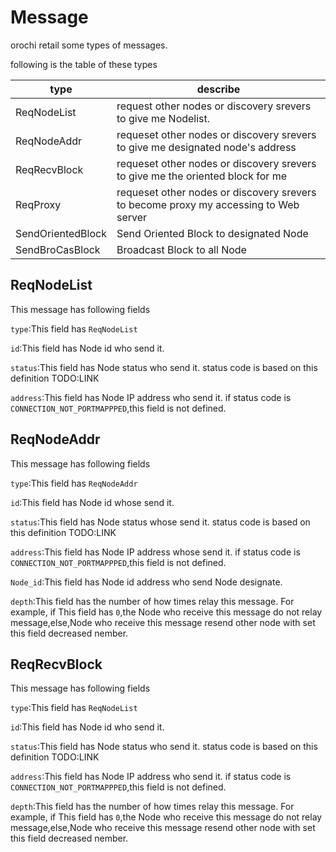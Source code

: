 # Message
orochi retail some types of messages.

following is the table of these types

|type     |describe|
|---------|----|
|ReqNodeList|request other nodes or discovery srevers to give me Nodelist.|
|ReqNodeAddr|requeset other nodes or discovery srevers to give me designated node's address|
|ReqRecvBlock|requeset other nodes or discovery srevers to give me the oriented block for me|
|ReqProxy|requeset other nodes or discovery srevers to become proxy my accessing to Web server|
|SendOrientedBlock|Send Oriented Block to designated Node|
|SendBroCasBlock|Broadcast Block to all Node|

## ReqNodeList
This message has following fields

`type`:This field has `ReqNodeList`

`id`:This field has Node id who send it.

`status`:This field has Node status who send it. status code is based on this definition TODO:LINK

`address`:This field has Node IP address who send it. if status code is `CONNECTION_NOT_PORTMAPPPED`,this field is not defined.

## ReqNodeAddr
This message has following fields

`type`:This field has `ReqNodeAddr`

`id`:This field has Node id whose send it.

`status`:This field has Node status whose send it. status code is based on this definition TODO:LINK

`address`:This field has Node IP address whose send it. if status code is `CONNECTION_NOT_PORTMAPPPED`,this field is not defined.

`Node_id`:This field has Node id address who send Node designate.

`depth`:This field has the number of how times relay this message. For example, if This field has `0`,the Node who receive this message do not relay message,else,Node who receive this message resend other node with set this field decreased nember.

## ReqRecvBlock
This message has following fields

`type`:This field has `ReqNodeList`

`id`:This field has Node id who send it.

`status`:This field has Node status who send it. status code is based on this definition TODO:LINK

`address`:This field has Node IP address who send it. if status code is `CONNECTION_NOT_PORTMAPPPED`,this field is not defined.

`depth`:This field has the number of how times relay this message. For example, if This field has `0`,the Node who receive this message do not relay message,else,Node who receive this message resend other node with set this field decreased nember.

